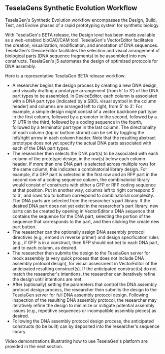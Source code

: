 ## TeselaGens Synthetic Evolution Workflow

TeselaGen's Synthetic Evolution workflow encompasses the Design, Build, Test, and Evolve phases of a rapid prototyping system for synthetic biology.

With TeselaGen's BETA release, the Design level has been made available as a web-enabled bioCAD/CAM tool. TeselaGen's VectorEditor facilitates the creation, visualization, modification, and annotation of DNA sequences. TeselaGen's DeviceEditor facilitates the selection and visual arrangement of biological parts (DNA sequence fragments) to be assembled into new constructs. TeselaGen's j5 automates the design of optimized protocols for DNA assembly.

Here is a representative TeselaGen BETA release workflow:

  - A researcher begins the design process by creating a new DNA design, and visually drafting a prototype arrangement (from 5' to 3') of the DNA part types to be assembled. In DeviceEditor, each column is associated with a DNA part type (indicated by a SBOL visual symbol in the column header) and columns are arranged left to right, from 5' to 3'. For example, a simple design might consist of a vector backbone part type in the first column, followed by a promoter in the second, followed by a 5' UTR in the third, followed by a coding sequence in the fourth, followed by a terminator part type in the last column. The directionality of each column (top or bottom strand) can be set by toggling the left/right arrow in each column header. Note that the resulting abstract prototype does not yet specify the actual DNA parts associated with each of the DNA part types.
  - The researcher then selects the DNA part(s) to be associated with each column of the prototype design, in the row(s) below each column header. If more than one DNA part is selected across multiple rows for the same column, this indicates a combinatorial library design. For example, if a GFP part is selected in the first row and an RFP part in the second row of a coding sequence column, the combinatorial library would consist of constructs with either a GFP or RFP coding sequence at that position. Put in another way, columns left to right correspond 5' to 3', and rows top to bottom correspond to combinatorial complexity. The DNA parts are selected from the researcher's part library. If the desired DNA part does not yet exist in the researcher's part library, new parts can be created by opening in VectorEditor a DNA sequence that contains the sequence for the DNA part, selecting the portion of the sequence that corresponds to the part, and then clicking the create new part button.
  - The researcher can the optionally assign DNA assembly protocol directives (e.g., embed in reverse primer) and design specification rules (e.g., if GFP is in a construct, then RFP should not be) to each DNA part, and to each column, as desired.
  - The researcher then submits the design to the TeselaGen server for mock assembly (a very quick process that does not include DNA assembly protocol design), for visual assessment in VectorEditor of the anticipated resulting construct(s). If the anticipated construct(s) do not match the researcher's intentions, the researcher can iteratively refine the design until intentions are met.  
  - After (optionally) setting the parameters that control the DNA assembly protocol design process, the researcher then submits the design to the TeselaGen server for full DNA assembly protocol design. Following inspection of the resulting DNA assembly protocol, the researcher may iteratively refine the design to minimize or mitigate potential assembly issues (e.g., repetitive sequences or incompatible assembly pieces) as desired.
  - Following the DNA assembly protocol design process, the anticipated constructs (to be built) can by deposited into the researcher's sequence library.

Video demonstrations illustrating how to use TeselaGen's platform are provided in the next section.